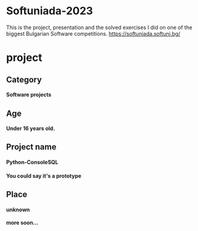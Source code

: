 # Softuniada-2023
This is the project, presentation and the solved exercises I did on one of the biggest Bulgarian Software competitions.
https://softuniada.softuni.bg/

# project

## Category
#### Software projects

## Age
#### Under 16 years old.

## Project name
#### Python-ConsoleSQL

#### You could say it's a prototype

## Place
#### unknown

**more soon...**
